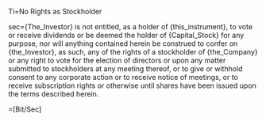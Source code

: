 Ti=No Rights as Stockholder

sec={The_Investor} is not entitled, as a holder of {this_instrument}, to vote or receive dividends or be deemed the holder of {Capital_Stock} for any purpose, nor will anything contained herein be construed to confer on {the_Investor}, as such, any of the rights of a stockholder of {the_Company} or any right to vote for the election of directors or upon any matter submitted to stockholders at any meeting thereof, or to give or withhold consent to any corporate action or to receive notice of meetings, or to receive subscription rights or otherwise until shares have been issued upon the terms described herein.

=[Bit/Sec]
